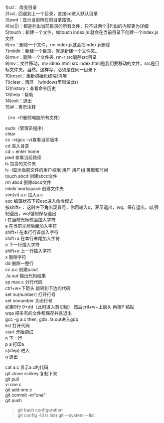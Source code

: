 1)cd： 改变目录     
2)cd.. 回退到上一个目录，直接cd进入默认目录     
3)pwd：显示当前所在的目录路径。     
4)ls(||)：都是列出当前目录的所有文件，只不过两个||列出的内容更为详细     
5)touch：新建一个文件，如touch index.js 就会在当前目录下创建一个index.js文件     
6)rm：删除一个文件，rm index.js就会把index.js删除     
7)mkdir：新建一个目录，就是新建一个文件夹。     
8)rm-r：删除一个文件夹, rm-r src删除src目录       
9)mv：文件移动，mv idnex.html src index.html是我们要移动的文件，src是目标文件夹，当然，这样写，必须是在同一目录下      
10)reset：重新初始化终端/清屏      
11)clear：清屏    （windows里叫做cls）    
12)history：查看命令历史    
13)help：帮助    
14)exit：退出    
15)#：表示注释    

（rm -rf/删除电脑所有文件）   

    
sudo（管理员程序）    
clear    
cc -v(gcc -v)查看当前版本    
cd 进入目录    
cd ~ enter home    
pwd 查看当前路径   
ls 包含的文件夹    
ls -l显示当前文件的用户权限 用户 用户组 类型和时间   
touch abcd 创建abcd文件    
rm abcd 删除abcd文件   
mkdir workspace 创建文件夹   
vim(vi) a.c 进入a.c    
esc 编辑状态下按esc进入命令模式    
按shift+：   这时左下角出现冒号，你再输入q，表示退出，wq，保存退出，q!,强制退出，wq!强制保存退出   
i 在当前光标前面加入字符   
a 在当前光标后面加入字符   
shift+i 在本行行首加入字符   
shift+a 在本行末尾加入字符   
o 下一行插入字符   
shift+o 上一行插入字符   
x 删除字符   
dd 删除一整行   
cc a.c 创建a.out    
./a.out 输出代码结果    
sp max.c 分行代码   
ctrl+w+下箭头 跳转到下边的代码    
set nu(number) 打开行号   
set nonumber 关闭行号    
如果9行 9+dd（此时进入剪切板） 然后crtl+w+上箭头 再按P 粘贴    
wqa 把多有的文件都保存并且退出   
gcc -g a.c then, gdb ./a.out进入gdb    
list 打开代码   
start 开始调试    
n 下一行    
p a 打印a  
s(step) 进入    
q 退出   
   



cat a.c 显示a.c的代码    
git clone sshkey 复制下来     
git pull    
vi one.c   
git add one.c    
git commit -m"one"    
git push    
 
> git bash configuration   
    git config -l(l is list)
    git --system --list
